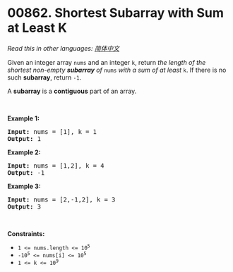 # 00862. Shortest Subarray with Sum at Least K

  _Read this in other languages:_
    [_简体中文_](README.zh-CN.md)

<p>Given an integer array <code>nums</code> and an integer <code>k</code>, return <em>the length of the shortest non-empty <strong>subarray</strong> of </em><code>nums</code><em> with a sum of at least </em><code>k</code>. If there is no such <strong>subarray</strong>, return <code>-1</code>.</p>

<p>A <strong>subarray</strong> is a <strong>contiguous</strong> part of an array.</p>

<p>&nbsp;</p>
<p><strong>Example 1:</strong></p>
<pre><strong>Input:</strong> nums = [1], k = 1
<strong>Output:</strong> 1
</pre><p><strong>Example 2:</strong></p>
<pre><strong>Input:</strong> nums = [1,2], k = 4
<strong>Output:</strong> -1
</pre><p><strong>Example 3:</strong></p>
<pre><strong>Input:</strong> nums = [2,-1,2], k = 3
<strong>Output:</strong> 3
</pre>
<p>&nbsp;</p>
<p><strong>Constraints:</strong></p>

<ul>
	<li><code>1 &lt;= nums.length &lt;= 10<sup>5</sup></code></li>
	<li><code>-10<sup>5</sup> &lt;= nums[i] &lt;= 10<sup>5</sup></code></li>
	<li><code>1 &lt;= k &lt;= 10<sup>9</sup></code></li>
</ul>
